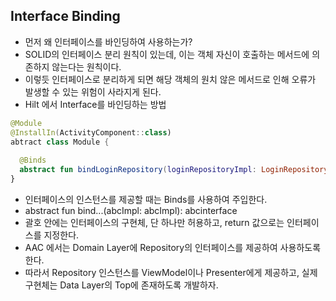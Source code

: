 ## Interface Binding
- 먼저 왜 인터페이스를 바인딩하여 사용하는가? 
- SOLID의 인터페이스 분리 원칙이 있는데, 이는 객체 자신이 호출하는 메서드에 의존하지 않는다는 원칙이다.
- 이렇듯 인터페이스로 분리하게 되면 해당 객체의 원치 않은 메서드로 인해 오류가 발생할 수 있는 위험이 사라지게 된다.
- Hilt 에서 Interface를 바인딩하는 방법
```Kotlin
@Module
@InstallIn(ActivityComponent::class)
abtract class Module {
  
  @Binds
  abstract fun bindLoginRepository(loginRepositoryImpl: LoginRepositoryImpl): LoginRepository 
}
```
- 인터페이스의 인스턴스를 제공할 때는 Binds를 사용하여 주입한다.
- abstract fun bind...(abcImpl: abcImpl): abcinterface
- 괄호 안에는 인터페이스의 구현체, 단 하나만 허용하고, return 값으로는 인터페이스를 지정한다. 
- AAC 에서는 Domain Layer에 Repository의 인터페이스를 제공하여 사용하도록 한다.
- 따라서 Repository 인스턴스를 ViewModel이나 Presenter에게 제공하고, 실제 구현체는 Data Layer의 Top에 존재하도록 개발하자.

